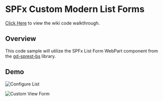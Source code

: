 # SPFx Custom Modern List Forms

[Click Here](https://github.com/gunjandatta/spfx-forms/wiki) to view the wiki code walkthrough.

## Overview

This code sample will utilize the SPFx List Form WebPart component from the [gd-sprest-bs](https://dattabase.com) library.

## Demo

![Configure List](https://github.com/gunjandatta/spfx-forms/wiki/images/demo-config-list.png)

![Custom View Form](https://github.com/gunjandatta/spfx-forms/wiki/images/demo-custom-form.png)